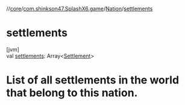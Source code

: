 //[core](../../../index.md)/[com.shinkson47.SplashX6.game](../index.md)/[Nation](index.md)/[settlements](settlements.md)

# settlements

[jvm]\
val [settlements](settlements.md): Array&lt;[Settlement](../../com.shinkson47.SplashX6.game.cities/-settlement/index.md)&gt;

# List of all settlements in the world that belong to this nation.
